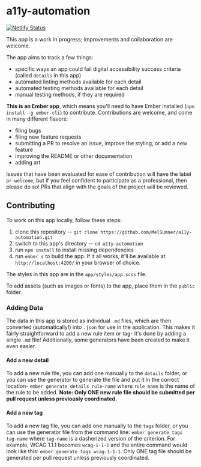 # a11y-automation
[![Netlify Status](https://api.netlify.com/api/v1/badges/f7a9f162-0916-4ff3-8ecd-2047e26a6923/deploy-status)](https://app.netlify.com/sites/a11y-automation-tracker/deploys)

This app is a work in progress; improvements and collaboration are welcome.

The app aims to track a few things: 
- specific ways an app could fail digital accessibility success criteria (called `details` in this app)
- automated linting methods available for each detail
- automated testing methods available for each detail
- manual testing methods, if they are required

**This is an Ember app**, which  means you'll need to have Ember installed (`npm install -g ember-cli`) to contribute. Contributions are welcome, and come in many different flavors: 

- filing bugs
- filing new feature requests
- submitting a PR to resolve an issue, improve the styling, or add a new feature
- improving the README or other documentation
- adding art

Issues that have been evaluated for ease of contribution will have the label `pr-welcome`, but if you feel confident to participate as a professional, then please do so! PRs that align with the goals of the project will be reviewed.

## Contributing
To work on this app locally, follow these steps: 

1. clone this repository -- `git clone https://github.com/MelSumner/a11y-automation.git`
2. switch to this app's directory -- `cd a11y-automation` 
3. run `npm install` to install missing dependencies
4. run `ember s` to build the app. If it all works, it'll be available at `http://localhost:4200/` in your browser of choice.

The styles in this app are in the `app/styles/app.scss` file.

To add assets (such as images or fonts) to the app, place them in the `public` folder.

### Adding Data

The data in this app is stored as individual `.md` files, which are then converted (automatically!) into `.json` for use in the application. This makes it fairly straightforward to add a new rule item or tag- it's done by adding a single `.md` file! Additionally, some generators have been created to make it even easier. 

#### Add a new detail

To add a new rule file, you can add one manually to the `details` folder, or you can use the generator to generate the file and put it in the correct location- `ember generate details rule-name` where `rule-name` is the name of the rule to be added. **Note: Only ONE new rule file should be submitted per pull request unless previously coordinated.**

#### Add a new tag

To add a new tag file, you can add one manually to the `tags` folder, or you can use the generator file from the command line: `ember generate tags tag-name` where `tag-name` is a dasherized version of the criterion. For example, WCAG 1.1.1 becomes `wcag-1-1-1` and the entire command would look like this: `ember generate tags wcag-1-1-1`. Only ONE tag file should be generated per pull request unless previously coordinated.
